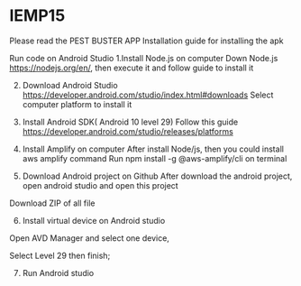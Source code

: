 # IEMP15

Please read the PEST BUSTER APP Installation guide for installing the apk 

Run code on Android Studio
1.Install Node.js on computer
Down Node.js https://nodejs.org/en/, then execute it and follow guide to install it

2. Download Android Studio
https://developer.android.com/studio/index.html#downloads
Select computer platform to install it

3. Install Android SDK( Android 10 level 29)
Follow this guide 
https://developer.android.com/studio/releases/platforms

4. Install Amplify on computer
After install Node/js, then you could install aws amplify command
Run   npm install -g @aws-amplify/cli  on terminal  

5. Download Android project on Github
After download the android project, open android studio and open this project
 

Download ZIP of all file










6. Install virtual device on Android studio
 

Open AVD Manager and select one device,
 
Select Level 29 then finish;

7. Run Android studio










